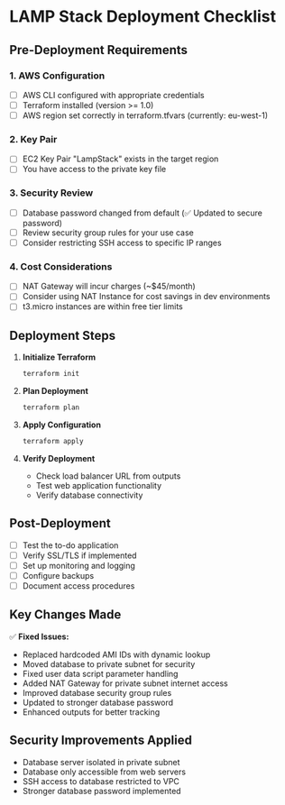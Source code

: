 # LAMP Stack Deployment Checklist

## Pre-Deployment Requirements

### 1. AWS Configuration
- [ ] AWS CLI configured with appropriate credentials
- [ ] Terraform installed (version >= 1.0)
- [ ] AWS region set correctly in terraform.tfvars (currently: eu-west-1)

### 2. Key Pair
- [ ] EC2 Key Pair "LampStack" exists in the target region
- [ ] You have access to the private key file

### 3. Security Review
- [ ] Database password changed from default (✅ Updated to secure password)
- [ ] Review security group rules for your use case
- [ ] Consider restricting SSH access to specific IP ranges

### 4. Cost Considerations
- [ ] NAT Gateway will incur charges (~$45/month)
- [ ] Consider using NAT Instance for cost savings in dev environments
- [ ] t3.micro instances are within free tier limits

## Deployment Steps

1. **Initialize Terraform**
   ```bash
   terraform init
   ```

2. **Plan Deployment**
   ```bash
   terraform plan
   ```

3. **Apply Configuration**
   ```bash
   terraform apply
   ```

4. **Verify Deployment**
   - Check load balancer URL from outputs
   - Test web application functionality
   - Verify database connectivity

## Post-Deployment

- [ ] Test the to-do application
- [ ] Verify SSL/TLS if implemented
- [ ] Set up monitoring and logging
- [ ] Configure backups
- [ ] Document access procedures

## Key Changes Made

✅ **Fixed Issues:**
- Replaced hardcoded AMI IDs with dynamic lookup
- Moved database to private subnet for security
- Fixed user data script parameter handling
- Added NAT Gateway for private subnet internet access
- Improved database security group rules
- Updated to stronger database password
- Enhanced outputs for better tracking

## Security Improvements Applied

- Database server isolated in private subnet
- Database only accessible from web servers
- SSH access to database restricted to VPC
- Stronger database password implemented